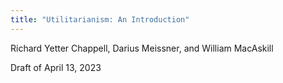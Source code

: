 ```yaml
---
title: "Utilitarianism: An Introduction"
---
```


Richard Yetter Chappell, Darius Meissner, and William MacAskill

Draft of April 13, 2023
